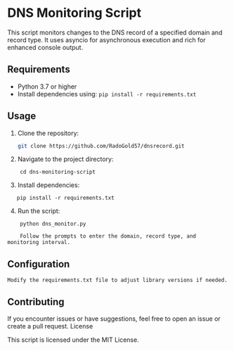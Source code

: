 # DNS Monitoring Script

This script monitors changes to the DNS record of a specified domain and record type. It uses asyncio for asynchronous execution and rich for enhanced console output.

## Requirements

- Python 3.7 or higher
- Install dependencies using: `pip install -r requirements.txt`

## Usage

1. Clone the repository:

   ```bash
   git clone https://github.com/RadoGold57/dnsrecord.git

2. Navigate to the project directory:
````
    cd dns-monitoring-script
````

3. Install dependencies:
````
   pip install -r requirements.txt
````
4. Run the script:
````
    python dns_monitor.py
    
    Follow the prompts to enter the domain, record type, and monitoring interval.
````
## Configuration

    Modify the requirements.txt file to adjust library versions if needed.

## Contributing

If you encounter issues or have suggestions, feel free to open an issue or create a pull request.
License

This script is licensed under the MIT License.
